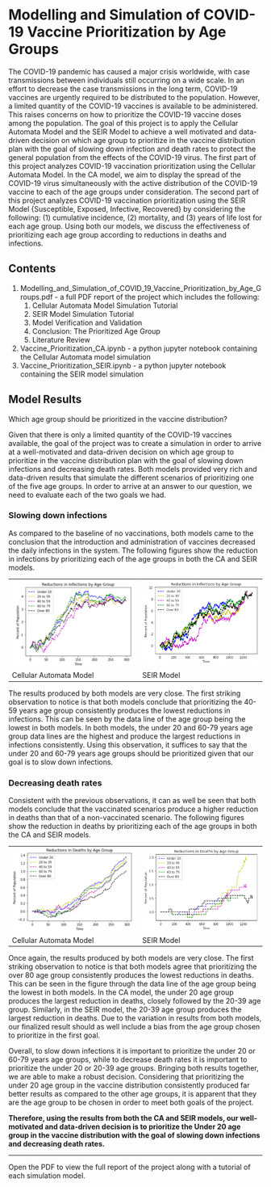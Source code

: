 # Modelling and Simulation of COVID-19 Vaccine Prioritization by Age Groups

The COVID-19 pandemic has caused a major crisis worldwide, with case transmissions between individuals still occurring on a wide scale. 
In an effort to decrease the case transmissions in the long term, COVID-19 vaccines are urgently required to be distributed to the population. 
However, a limited quantity of the COVID-19 vaccines is available to be administered. 
This raises concerns on how to prioritize the COVID-19 vaccine doses among the population. 
The goal of this project is to apply the Cellular Automata Model and the SEIR Model to achieve a well motivated and data-driven decision on which age group to prioritize in the vaccine distribution plan with the goal of slowing down infection and death rates to protect the general population from the effects of the COVID-19 virus. 
The first part of this project analyzes COVID-19 vaccination prioritization using the Cellular Automata Model. In the CA model, we aim to display the spread of the COVID-19 virus simultaneously with the active distribution of the COVID-19 vaccine to each of the age groups under consideration. The second part of this project analyzes COVID-19 vaccination prioritization using the SEIR Model {Susceptible, Exposed, Infective, Recovered} by considering the following: (1) cumulative incidence, (2) mortality, and (3) years of life lost for each age group. Using both our models, we discuss the effectiveness of prioritizing each age group according to reductions in deaths and infections.

## Contents

1. Modelling_and_Simulation_of_COVID_19_Vaccine_Prioritization_by_Age_Groups.pdf - a full PDF report of the project which includes the following:
    1. Cellular Automata Model Simulation Tutorial
    2. SEIR Model Simulation Tutorial
    3. Model Verification and Validation
    4. Conclusion: The Prioritized Age Group
    5. Literature Review
2. Vaccine_Prioritization_CA.ipynb - a python jupyter notebook containing the Cellular Automata model simulation
3. Vaccine_Prioritization_SEIR.ipynb - a python jupyter notebook containing the SEIR model simulation

## Model Results

Which age group should be prioritized in the vaccine distribution?

Given that there is only a limited quantity of the COVID-19 vaccines available, the goal of the project was to create a simulation in order to arrive at a well-motivated and data-driven decision on which age group to prioritize in the vaccine distribution plan with the goal of slowing down infections and decreasing death rates.
Both models provided very rich and data-driven results that simulate the different scenarios of prioritizing one of the five age groups. In order to arrive at an answer to our question, we need to evaluate each of the two goals we had.

### Slowing down infections
As compared to the baseline of no vaccinations, both models came to the conclusion that the introduction and administration of vaccines decreased the daily infections in the system. 
The following figures show the reduction in infections by prioritizing each of the age groups in both the CA and SEIR models.


<table>
  <tr>
    <td valign="top"><img src="src/CA_54_1.png" width="500"></td>
    <td valign="top"><img src="src/SEIR_42_1.png" width="500"></td>
  </tr>
  <tr>
    <td>Cellular Automata Model</td>
     <td>SEIR Model</td>
  </tr>
 </table>

The results produced by both models are very close. The first striking observation to notice is that both models conclude that prioritizing the 40-59 years age group consistently produces the lowest reductions in infections. 
This can be seen by the data line of the age group being the lowest in both models. 
In both models, the under 20 and 60-79 years age group data lines are the highest and produce the largest reductions in infections consistently. 
Using this observation, it suffices to say that the under 20 and 60-79 years age groups should be prioritized given that our goal is to slow down infections.

### Decreasing death rates
Consistent with the previous observations, it can as well be seen that both models conclude that the vaccinated scenarios produce a higher reduction in deaths than that of a non-vaccinated scenario. 
The following figures show the reduction in deaths by prioritizing each of the age groups in both the CA and SEIR models.

<table>
  <tr>
    <td valign="top"><img src="src/CA_54_0.png" width="500"></td>
    <td valign="top"><img src="src/SEIR_42_0.png" width="500"></td>
  </tr>
  <tr>
    <td>Cellular Automata Model</td>
     <td>SEIR Model</td>
  </tr>
 </table>

Once again, the results produced by both models are very close. The first striking observation to notice is that both models agree that prioritizing the over 80 age group consistently produces the lowest reductions in deaths. This can be seen in the figure through the data line of the age group being the lowest in both models. In the CA model, the under 20 age group produces the largest reduction in deaths, closely followed by the 20-39 age group. Similarly, in the SEIR model, the 20-39 age group produces the largest reduction in deaths. Due to the variation in results from both models, our finalized result should as well include a bias from the age group chosen to prioritize in the first goal.

Overall, to slow down infections it is important to prioritize the under 20 or 60-79 years age groups, while to decrease death rates it is important to prioritize the under 20 or 20-39 age groups. Bringing both results together, we are able to make a robust decision. Considering that prioritizing the under 20 age group in the vaccine distribution consistently produced far better results as compared to the other age groups, it is apparent that they are the age group to be chosen in order to meet both goals of the project. 

**Therefore, using the results from both the CA and SEIR models, our well-motivated and data-driven decision is to prioritize the Under 20 age group in the vaccine distribution with the goal of slowing down infections and decreasing death rates.**


---

Open the PDF to view the full report of the project along with a tutorial of each simulation model.
